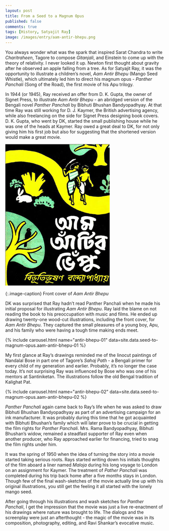 ```yaml
---
layout: post
title: From a Seed to a Magnum Opus
published: false
comments: true
tags: [History, Satyajit Ray]
image: /images/entry/aam-antir-bhepu.png
---
```


You always wonder what was the spark that inspired Sarat Chandra to write 
_Charitraheen_, Tagore to compose _Gitanjali_, and Einstein to come up with the 
theory of relativity. I never looked it up. Newton first thought about 
gravity after he observed an apple falling from a tree. As for Satyajit Ray, 
it was the opportunity to illustrate a children’s novel, 
_Aam Antir Bhepu_ (Mango Seed Whistle), which ultimately led him to direct 
his magnum opus - _Panther Panchali_ (Song of the Road), the first movie of 
his Apu trilogy.

In 1944 (or 1945), Ray received an offer from D. K. Gupta, the owner of Signet 
Press, to illustrate _Aam Antir Bhepu_ - an abridged version of the Bengali novel 
_Panther Panchali_ by Bibhuti Bhushan Bandyopadhyay. At that time Ray was still 
working for D. J. Kaymer, the British advertising agency, while also 
freelancing on the side for Signet Press designing book covers. D. K. Gupta, 
who went by DK, started the small publishing house while he was one of the 
heads at Kaymer. Ray owed a great deal to DK, for not only giving him his 
first job but also for suggesting that the shortened version would make 
a great movie. 

![Cover of Aam Antir Bhepu](/images/seed-to-magnum-opus/aav-cover.jpg?style=centerme)

{:.image-caption}
Front cover of _Aam Antir Bhepu_

DK was surprised that Ray hadn’t read Panther Panchali when he made his 
initial proposal for illustrating _Aam Antir Bhepu_. Ray laid the blame on not reading the book 
to his preoccupation with music and films. He ended up drawing twenty-one 
wood-cut illustrations, including the front cover, for _Aam Antir Bhepu_. They 
captured the small pleasures of a young boy, Apu, and his family who were having
a tough time making ends meet.

{% include carousel.html name="antir-bhepu-01" data=site.data.seed-to-magnum-opus.aam-antir-bhepu-01 %}

My first glance at Ray’s drawings reminded me of the linocut paintings of Nandalal 
Bose in part one of Tagore’s _Sahaj Path_ - a Bengali primer for 
every child of my generation and earlier. Probably, 
it’s no longer the case today. It’s not surprising Ray was influenced by 
Bose who was one of his mentors at Santiniketan. The illustrations follow the 
old Bengal tradition of Kalighat Pat.

{% include carousel.html name="antir-bhepu-02" data=site.data.seed-to-magnum-opus.aam-antir-bhepu-02 %}

_Panther Panchali_ again came back to Ray’s life when he was asked to draw Bibhuti Bhushan 
Bandyopadhyay as part of an advertising campaign for an ink manufacturer. 
It was probably during this time that he got  acquainted with
Bibhuti Bhushan’s family which will later prove to be crucial in getting 
the film rights for _Panther Panchali_. Mrs. Rama Bandyopadhyay, 
Bibhuti Bhushan’s widow, remained a steadfast supporter of Ray even 
when another producer, who Ray approached earlier for financing, tried to 
snag the film rights under him.

It was the spring of 1950 when the idea of turning the story into a movie started
taking serious roots. Rays started writing down his initials thoughts of the film 
aboard a liner named _Maloja_ during his long voyage to London on an assignment 
for Kaymer. The treatment of _Pather Panchali_ was completed during his trip back 
home after a five months stays in London. Though few of the final wash-sketches 
of the movie actually line up with his original illustrations, you still 
get the feeling it all started with the lonely mango seed.

After going through his illustrations and wash sketches for _Panther Panchali_, 
I get the impression that the movie was just a live re-enactment of his 
drawings where nature was brought to life. The dialogs and the screenplay 
were just an afterthought - the magic of the movie was in its composition, 
photography, editing, and Ravi Shankar’s evocative music.
